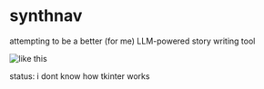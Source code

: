 # synthnav

attempting to be a better (for me) LLM-powered story writing tool

![like this](https://smooch.computer/i/xn97dftt.png)

status: i dont know how tkinter works
